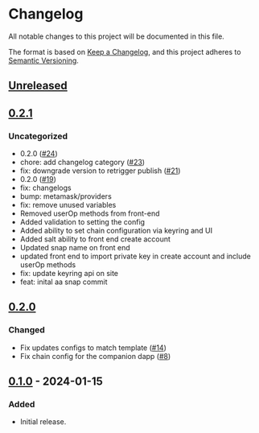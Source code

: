 # Changelog
All notable changes to this project will be documented in this file.

The format is based on [Keep a Changelog](https://keepachangelog.com/en/1.0.0/),
and this project adheres to [Semantic Versioning](https://semver.org/spec/v2.0.0.html).

## [Unreleased]

## [0.2.1]
### Uncategorized
- 0.2.0 ([#24](https://github.com/MetaMask/snap-account-abstraction-keyring/pull/24))
- chore: add changelog category ([#23](https://github.com/MetaMask/snap-account-abstraction-keyring/pull/23))
- fix: downgrade version to retrigger publish ([#21](https://github.com/MetaMask/snap-account-abstraction-keyring/pull/21))
- 0.2.0 ([#19](https://github.com/MetaMask/snap-account-abstraction-keyring/pull/19))
- fix: changelogs
- bump: metamask/providers
- fix: remove unused variables
- Removed userOp methods from front-end
- Added validation to setting the config
- Added ability to set chain configuration via keyring and UI
- Added salt ability to front end create account
- Updated snap name on front end
- updated front end to import private key in create account and include userOp methods
- fix: update keyring api on site
- feat: inital aa snap commit

## [0.2.0]
### Changed
- Fix updates configs to match template ([#14](https://github.com/MetaMask/snap-account-abstraction-keyring/pull/14))
- Fix chain config for the companion dapp ([#8](https://github.com/MetaMask/snap-account-abstraction-keyring/pull/8))

## [0.1.0] - 2024-01-15
### Added
- Initial release.

[Unreleased]: https://github.com/MetaMask/snap-account-abstraction-keyring/compare/v0.2.1...HEAD
[0.2.1]: https://github.com/MetaMask/snap-account-abstraction-keyring/compare/v0.2.0...v0.2.1
[0.2.0]: https://github.com/MetaMask/snap-account-abstraction-keyring/compare/v0.1.0...v0.2.0
[0.1.0]: https://github.com/MetaMask/snap-account-abstraction-keyring/releases/tag/v0.1.0
